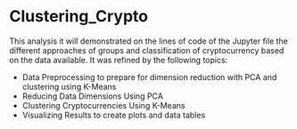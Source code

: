 # Clustering_Crypto

This analysis it will demonstrated on the lines of code of the Jupyter file the different approaches of groups and classification of cryptocurrency based on the data available. It was refined by the following topics:

* Data Preprocessing to prepare for dimension reduction with PCA and clustering using K-Means
* Reducing Data Dimensions Using PCA
*	Clustering Cryptocurrencies Using K-Means
*	Visualizing Results to create plots and data tables
